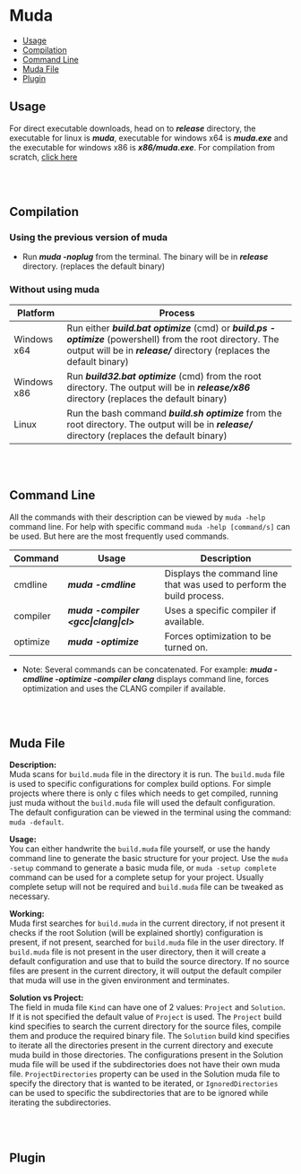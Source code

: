 # Muda

* [Usage](#usage)
* [Compilation](#compilation)
* [Command Line](#command-line)
* [Muda File](#muda-file)
* [Plugin](#plugin)

## Usage
For direct executable downloads, head on to **_release_** directory, the executable for linux is **_muda_**, executable for windows x64 is **_muda.exe_** and the executable for windows x86 is **_x86/muda.exe_**.
For compilation from scratch, [click here](#compilation)

<br/><br/>

## Compilation

### Using the previous version of muda
- Run **_muda -noplug_** from the terminal. The binary will be in **_release_** directory. (replaces the default binary)

### Without using muda
Platform | Process 
------------ | -------------
Windows x64 | Run either **_build.bat optimize_** (cmd) or **_build.ps -optimize_** (powershell) from the root directory. The output will be in **_release/_** directory (replaces the default binary)
Windows x86 | Run **_build32.bat optimize_** (cmd) from the root directory. The output will be in **_release/x86_** directory (replaces the default binary)
Linux | Run the bash command **_build.sh optimize_** from the root directory. The output will be in **_release/_** directory (replaces the default binary)

<br/><br/>

## Command Line
All the commands with their description can be viewed by `muda -help` command line. For help with specific command `muda -help [command/s]` can be used. But here are the most frequently used commands.

Command | Usage | Description 
------------ | ------------- | -------------
cmdline | **_muda -cmdline_** | Displays the command line that was used to perform the build process.
compiler | **_muda -compiler <gcc\|clang\|cl>_** | Uses a specific compiler if available.
optimize | **_muda -optimize_** | Forces optimization to be turned on.

* Note: Several commands can be concatenated. For example: **_muda -cmdline -optimize -compiler clang_** displays command line, forces optimization and uses the CLANG compiler if available.

<br/><br/>

## Muda File
**Description:**<br/>
Muda scans for `build.muda` file in the directory it is run. The `build.muda` file is used to specific configurations for complex build options. For simple projects where there is only c files which needs to get compiled, running just muda without the `build.muda` file will used the default configuration. The default configuration can be viewed in the terminal using the command: `muda -default`. 
<br/>

**Usage:**<br/>
You can either handwrite the `build.muda` file yourself, or use the handy command line to generate the basic structure for your project. Use the `muda -setup` command to generate a basic muda file, or `muda -setup complete` command can be used for a complete setup for your project. Usually complete setup will not be required and `build.muda` file can be tweaked as necessary.
<br/>

**Working:**<br/>
Muda first searches for `build.muda` in the current directory, if not present it checks if the root Solution (will be explained shortly) configuration is present, if not present, searched for `build.muda` file in the user directory. If `build.muda` file is not present in the user directory, then it will create a default configuration and use that to build the source directory. If no source files are present in the current directory, it will output the default compiler that muda will use in the given environment and terminates.
<br/>

**Solution vs Project:**<br/>
The field in muda file `Kind` can have one of 2 values: `Project` and `Solution`. If it is not specified the default value of `Project` is used. The `Project` build kind specifies to search the current directory for the source files, compile them and produce the required binary file. The `Solution` build kind specifies to iterate all the directories present in the current directory and execute muda build in those directories. The configurations present in the Solution muda file will be used if the subdirectories does not have their own muda file. `ProjectDirectories` property can be used in the Solution muda file to specify the directory that is wanted to be iterated, or `IgnoredDirectories` can be used to specific the subdirectories that are to be ignored while iterating the subdirectories.

<br/><br/>

## Plugin

